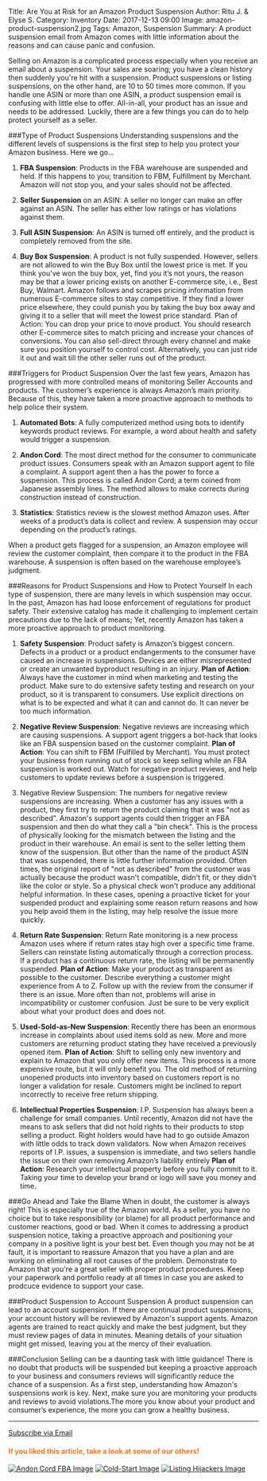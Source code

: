 Title: Are You at Risk for an Amazon Product Suspension
Author: Ritu J. & Elyse S.
Category: Inventory
Date: 2017-12-13 09:00
Image: amazon-product-suspension2.jpg
Tags: Amazon, Suspension
Summary: A product suspension email from Amazon comes with little information about the reasons and can cause panic and confusion.

Selling on Amazon is a complicated process especially when you receive an email about a suspension. Your sales are soaring; you have a clean history then suddenly you're hit with a suspension. Product suspensions or listing suspensions, on the other hand, are 10 to 50 times more common. If you handle one ASIN or more than one ASIN, a product suspension email is confusing with little else to offer. All-in-all, your product has an issue and needs to be addressed.  Luckily, there are a few things you can do to help protect yourself as a seller.

###Type of Product Suspensions
Understanding suspensions and the different levels of suspensions is the first step to help you protect your Amazon business. Here we go...

1. **FBA Suspension**: Products in the FBA warehouse are suspended and held. If this happens to you; transition to FBM, Fulfillment by Merchant. Amazon will not stop you, and your sales should not be affected.

2. **Seller Suspension** on an ASIN: A seller no longer can make an offer against an ASIN. The seller has either low ratings or has violations against them.

3. **Full ASIN Suspension**: An ASIN is turned off entirely, and the product is completely removed from the site.

4. **Buy Box Suspension**: A product is not fully suspended. However, sellers are not allowed to win the Buy Box until the lowest price is met.
If you think you've won the buy box, yet, find you it’s not yours, the reason may be that a lower pricing exists on another E-commerce site, i.e., Best Buy, Walmart. Amazon follows and scrapes pricing information from numerous E-commerce sites to stay competitive. If they find a lower price elsewhere, they could punish you by taking the buy box away and giving it to a seller that will meet the lowest price standard. Plan of Action: You can drop your price to move product. You should research other E-commerce sites to match pricing and increase your chances of conversions. You can also sell-direct through every channel and make sure you position yourself to control cost. Alternatively, you can just ride it out and wait till the other seller runs out of the product.

###Triggers for Product Suspension
Over the last few years, Amazon has progressed with more controlled means of monitoring Seller Accounts and products. The customer’s experience is always Amazon’s main priority. Because of this, they have taken a more proactive approach to methods to help police their system.

1. **Automated Bots**: A fully computerized method using bots to identify keywords product reviews. For example, a word about health and safety would trigger a suspension.

2. **Andon Cord**: The most direct method for the consumer to communicate product issues.  Consumers speak with an Amazon support agent to file a complaint. A support agent then a has the power to force a suspension. This process is called Andon Cord; a term coined from Japanese assembly lines. The method allows to make corrects during construction instead of construction.

3. **Statistics**: Statistics review is the slowest method Amazon uses. After weeks of a product’s data is collect and review. A suspension may occur depending on the product’s ratings.

When a product gets flagged for a suspension, an Amazon employee will review the customer complaint, then compare it to the product in the FBA warehouse. A suspension is often based on the warehouse employee’s judgment.

###Reasons for Product Suspensions and How to Protect Yourself
In each type of suspension, there are many levels in which suspension may occur. In the past, Amazon has had loose enforcement of regulations for product safety. Their extensive catalog has made it challenging to implement certain precautions due to the lack of means; Yet, recently Amazon has taken a more proactive approach to product monitoring.

1. **Safety Suspension**: Product safety is Amazon’s biggest concern. Defects in a product or a product endangerments to the consumer have caused an increase in suspensions. Devices are either misrepresented or create an unwanted byproduct resulting in an injury.
**Plan of Action**: Always have the customer in mind when marketing and testing the product. Make sure to do extensive safety testing and research on your product, so it is transparent to consumers. Use explicit directions on what is to be expected and what it can and cannot do. It can never be too much information.

2. **Negative Review Suspension**: Negative reviews are increasing which are causing suspensions. A support agent triggers a bot-hack that looks like an FBA suspension based on the customer complaint.
**Plan of Action**: You can shift to FBM (Fulfilled by Merchant). You must protect your business from running out of stock so keep selling while an FBA suspension is worked out. Watch for negative product reviews, and help customers to update reviews before a suspension is triggered.

2. Negative Review Suspension: The numbers for negative review suspensions are increasing. When a customer has any issues with a product, they first try to return the product claiming that it was "not as described". Amazon's support agents could then trigger an FBA suspension and then do what they call a "bin check". This is the process of physically looking for the mismatch between the listing and the product in their warehouse. An email is sent to the seller letting them know of the suspension. But other than the name of the product ASIN that was suspended, there is little further information provided. Often times, the original report of "not as described" from the customer was actually because the product wasn't compatible, didn't fit, or they didn't like the color or style.  So a physical check won't produce any additional helpful information.  In these cases, opening a proactive ticket for your suspended product and explaining some reason return reasons and how you help avoid them in the listing, may help resolve the issue more quickly.

3. **Return Rate Suspension**: Return Rate monitoring is a new process Amazon uses where if return rates stay high over a specific time frame. Sellers can reinstate listing automatically through a correction process. If a product has a continuous return rate, the listing will be permanently suspended.
**Plan of Action**: Make your product as transparent as possible to the customer. Describe everything a customer might experience from A to Z. Follow up with the review from the consumer if there is an issue. More often than not, problems will arise in incompatibility or customer confusion. Just be sure to be very explicit about what your product does and does not.

4. **Used-Sold-as-New Suspension**: Recently there has been an enormous increase in complaints about used items sold as new. More and more customers are returning product stating they have received a previously opened item.
**Plan of Action**: Shift to selling only new inventory and explain to Amazon that you only offer new items. This process is a more expensive route, but it will only benefit you. The old method of returning unopened products into inventory based on customers report is no longer a validation for resale. Customers might be inclined to report incorrectly to receive free return shipping.

5. **Intellectual Properties Suspension**: I.P. Suspension has always been a challenge for small companies. Until recently, Amazon did not have the means to ask sellers that did not hold rights to their products to stop selling a product. Right holders would have had to go outside Amazon with little odds to track down validators. Now when Amazon receives reports of I.P. issues, a suspension is immediate, and two sellers handle the issue on their own removing Amazon’s liability entirely
**Plan of Action**: Research your intellectual property before you fully commit to it. Taking your time to develop your brand or logo will save you money and time.

###Go Ahead and Take the Blame
When in doubt, the customer is always right! This is especially true of the Amazon world. As a seller, you have no choice but to take responsibility (or blame) for all product performance and customer reactions, good or bad. When it comes to addressing a product suspension notice, taking a proactive approach and positioning your company in a positive light is your best bet. Even though you may not be at fault, it is important to reassure Amazon that you have a plan and are working on eliminating all root causes of the problem. Demonstrate to Amazon that you're a great seller with proper product procedures. Keep your paperwork and portfolio ready at all times in case you are asked to prodcuce evidence to support your case.

###Product Suspension to Account Suspension
A product suspension can lead to an account suspension. If there are continual product suspensions, your account history will be reviewed by Amazon's support agents. Amazon agents are trained to react quickly and make the best judgment, but they must review pages of data in minutes. Meaning details of your situation might get missed, leaving you at the mercy of their evaluation.

###Conclusion
Selling can be a daunting task with little guidance! There is no doubt that products will be suspended but keeping a proactive approach to your business and consumers reviews will significantly reduce the chance of a suspension. As a first step, understanding how Amazon's suspensions work is key. Next, make sure you are monitoring your products and reviews to avoid violations.The more you know about your product and consumer’s experience, the more you can grow a healthy business.



---

<!--Added this section from Leadboxes-->
<a class="btn btn-primary" href="https://efficientera.leadpages.co/leadbox/121f91a73f72a2%3A12c54680e746dc/5687539843203072/" target="_blank">Subscribe via Email</a><script data-leadbox="121f91a73f72a2:12c54680e746dc" data-url="https://efficientera.leadpages.co/leadbox/121f91a73f72a2%3A12c54680e746dc/5687539843203072/" data-config="%7B%7D" type="text/javascript" src="https://efficientera.leadpages.co/leadbox-1468522675.js"></script>

#### <font color="FF751A">If you liked this article, take a look at some of our others!</font>

<a href="https://efficientera.com/blog/2017/07/andon-cord-fba-suspensions-a-worrying-trend.html">![Andon Cord FBA Image](/images/blog/related/andon-cord-fba_small.jpg)</a>
<a href="https://efficientera.com/blog/2016/12/4-strategies-to-address-the-cold-start-problem.html">![Cold-Start Image](/images/blog/related/address-cold-start_small.jpg)</a>
<a href="https://efficientera.com/blog/2016/09/listing-hijackers.html">![Listing Hijackers Image](/images/blog/related/listing-hijackers_small.jpg)</a>